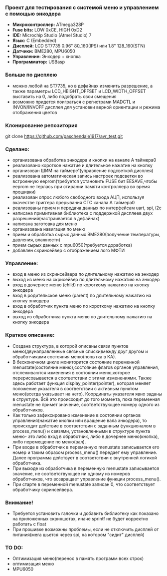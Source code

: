 ###	Проект для тестирования с системой меню и управлением с помощью энкодера

- **Микроконтроллер:** ATmega328P 
- **Fuse bits:** LOW 0xCE, HIGH 0xD2
- **IDE:** Microchip Studio (Atmel Studio) 7
- **Язык:** C (Embedded)
- **Дисплей:** LCD ST7735 0.96" 80_160(IPS) или 1.8" 128_160(STN)
- **Датчики:** BME280, MPU6050
- **Управление:** Энкодер + кнопка
- **Программатор:** USBasp

###	Больше по дисплею
- можно любой на ST7735, но в дефайнах изменить разрешение, а также параметры LCD_HEIGHT_OFFSET и LCD_WIDTH_OFFSET выставить на 0, либо подобрать свои смещения
- возможно придется поиграться с регистрами MADCTL и INVON/INVOFF дисплея для установки верной ориентации и режима отображения цветов

###	Клонирование репозитория
git clone https://github.com/paschendale1917/avr_test.git

###	Сделано:
- организована обработка энкодера и кнопки на канале А таймера0
- реализовано короткое нажатие и длительное нажатие на кнопку
- организован ШИМ на таймере1(управление подсветкой дисплея)
- реализована автоматическая запись настроек подсветки во встроенную eeprom(требуется установить FUSE бит EESAVE,чтобы eeprom не терлась при стирании памяти контроллера во время прошивки)
- реализован опрос любого свободного входа АЦП, используя  вкачестве триггера прерывания CTC канала А таймера0
- реализованы прием и передача данных по интерфейсам uart, spi, i2c
- написана примитивная библиотека c поддержкой дисплеев двух разрешений(настраивается в дефайнах)
- написана заготовка для меню
- организована навигация по меню
- прием и обработка сырых данных BME280(получение температуры, давления, влажности)
- прием сырых данных с mpu6050(требуется доработка)
- добавлен скринсейвер с отображением лого МФТИ
 
###	Управление:
- вход в меню из скринсейвера по длительному нажатию на энкодер
- выход из меню на скрисейвер по длительному нажатию на энкодер
- вход в дочернее меню (child) по короткому нажатию на кнопку энкодера
- вход в родительское меню (parent) по длительному нажатию на кнопку энкодера
- вход в обработчик пункта меню по короткому нажатию на кнопку энкодера
- выход из обработчика пункта меню по длительному нажатию на кнопку энкодера

###	Краткое описание:
- Создана структура, в которой описаны связи пунктов меню(двунаправленные связные списки)между друг другом и обработчиками состояния меню(попытка в КА).
- В бесконечном цикле мониторится состояние переменной menustate(состояние меню),состояние флагов органов управления, отслеживаются изменения в состоянии меню,которое перерисовывается в соответствии с этими изменениями. Также здесь работает функция display_pointer(pointer), которая меняет положение указателя в соответствии с активным пунктом меню(всегда указывает на него). Координаты указателя явно заданы в структуре. Всё это происходит до того момента, пока переменная menustate не примет значение, соответствующее номеру одного из обработчиков.
- Как только зафиксировано изменение в состоянии органов управления(нажатие кнопки или вращение вала энкодера), то происходит действие в соответствии с заданным функционалом в process_menu() и связями, установленными в структуре пункта меню- это либо вход в обработчик, либо в дочернее меню(кнопка), либо перемещение по меню(вал).
- При входе в обработчик в переменную menustate записывается его номер и таким образом process_menu() передает ему управление. Далее программа действует в соответствии с внутренней логикой обработчика.
- При выходе из обработчика в переменную menustate записывается значение, не соответствующее ни одному из номеров обработчиков, что возвращает управление функции process_menu().
- При старте в переменной menustate записан 0, что соответствует обработчику скринсейвера.
 
###	Внимание!
- Требуется установить галочки и добавить библиотеку как показано на приложенных скриншотах, иначе sprintf не будет корректно работать с float
- При прошивке возможны проблемы, если не отключить дисплей от питания(мега шьется через spi, на котором "сидит" дисплей)

###	TO DO:
- Оптимизация меню(перенос в память программ всех строк)
- оптимизация меню
- MPU6050 

